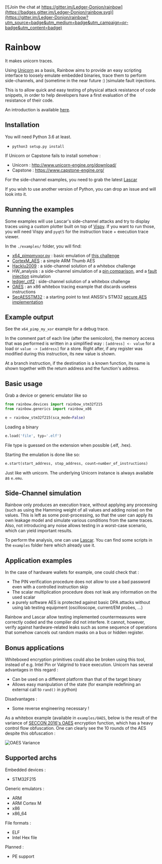[![Join the chat at https://gitter.im/Ledger-Donjon/rainbow](https://badges.gitter.im/Ledger-Donjon/rainbow.svg)](https://gitter.im/Ledger-Donjon/rainbow?utm_source=badge&utm_medium=badge&utm_campaign=pr-badge&utm_content=badge)

# Rainbow 

It makes unicorn traces.

Using [Unicorn](http://www.unicorn-engine.org/) as a basis, Rainbow aims to provide an easy scripting interface to loosely emulate embedded binaries, trace them to perform side-channels, and (sometime in the near future :) )simulate fault injections.

This is to allow quick and easy testing of physical attack resistance of code snippets, in order to help developers have a first evaluation of the resistance of their code.

An introduction is available [here](https://medium.com/ledger-on-security-and-blockchain/introducing-rainbow-donjons-side-channel-analysis-simulation-tool-2f23fa1f11b3).

## Installation

You will need Python 3.6 at least.

- `python3 setup.py install`

If Unicorn or Capstone fails to install somehow :
- Unicorn : http://www.unicorn-engine.org/download/
- Capstone : https://www.capstone-engine.org/

For the side-channel examples, you need to grab the latest [Lascar](https://github.com/Ledger-Donjon/lascar)

If you wish to use another version of Python, you can drop an issue and will look into it.

## Running the examples

Some examples will use Lascar's side-channel attacks and try to display traces using a custom plotter built on top of [Vispy](https://github.com/vispy/vispy). If you want to run those, you will need Vispy and `pyqt5` for the instruction trace + execution trace viewer.

In the `./examples/` folder, you will find:
- [x64_pimpmyxor.py](https://github.com/Ledger-Donjon/rainbow/blob/master/examples/x64_pimpmyxor.py) : basic emulation of [this challenge](https://github.com/GreHack/CTF-challs/tree/master/2018/Reverse/100%20-%20pimp_my_xor)
- [CortexM_AES](https://github.com/Ledger-Donjon/rainbow/blob/master/examples/CortexM_AES/cortexm_aes.py) : a simple ARM Thumb AES
- [Hacklu2009](https://github.com/Ledger-Donjon/rainbow/blob/master/examples/hacklu2009/go.py)  : a side-channel solution of a whitebox challenge
- HW_analysis : a side-channel simulation of a [pin comparison](https://github.com/Ledger-Donjon/rainbow/blob/master/examples/HW_analysis/pin_compare.py), and a [fault injection](https://github.com/Ledger-Donjon/rainbow/blob/master/examples/HW_analysis/pin_fault.py) simulation
- [ledger_ctf2](https://github.com/Ledger-Donjon/rainbow/blob/master/examples/ledger_ctf2/ledger_ctf2.py) : side-channel solution of a whitebox challenge
- [OAES](https://github.com/Ledger-Donjon/rainbow/blob/master/examples/OAES/OAES_x86.py) : an x86 whitebox tracing example that discards useless instructions
- [SecAESSTM32](https://github.com/Ledger-Donjon/rainbow/blob/master/examples/SecAESSTM32/go.py) : a starting point to test ANSSI's STM32 [secure AES implementation](https://github.com/ANSSI-FR/SecAESSTM32)

## Example output

See the `x64_pimp_my_xor` example for a debug trace.

In the comment part of each line (after the semicolon), the memory access that was performed is written in a simplified way : `[address] <- value` for a load or `value -> [address]` for a store. Right after, if any register was modified during this instruction, its new value is shown.

At a branch instruction, if the destination is a known function, its name is shown together with the return address and the function's address.

## Basic usage

Grab a device or generic emulator like so

```python
from rainbow.devices import rainbow_stm32f215
from rainbow.generics import rainbow_x86

e = rainbow_stm32f215(sca_mode=False)
```

Loading a binary

```python
e.load('file', typ='.elf')
```

File type is guessed on the extension when possible (.elf, .hex).

Starting the emulation is done like so:

```python
e.start(start_address, stop_address, count=number_of_instructions)
```

Just like with unicorn. The underlying Unicorn instance is always available as `e.emu`.

## Side-Channel simulation

Rainbow only produces an execution trace, without applying any processing (such as using the Hamming weight of all values and adding noise) on the values. This is left as some post-processing, so that the user can apply its own leakage model and simulate various conditions from the same traces. 
Also, not introducing any noise allows testing in a worst-case scenario, which can yield important results.  

To perform the analysis, one can use [Lascar](https://github.com/Ledger-Donjon/lascar). You can find some scripts in the `examples` folder here which already use it.

## Application examples

In the case of hardware wallets for example, one could check that :
- The PIN verification procedure does not allow to use a bad password even with a controlled instruction skip
- The scalar multiplication procedure does not leak any information on the used scalar
- a purely software AES is protected against basic DPA attacks
without using lab testing equipment (oscilloscope, current/EM probes, ...)

Rainbow and Lascar allow testing implemented countermeasures were correctly coded and the compiler did not interfere. It cannot, however, verify against hardware-related leaks such as some sequence of operations that somehow cancels out random masks on a bus or hidden register.

## Bonus applications

Whiteboxed encryption primitives could also be broken using this tool, instead of e.g. Intel Pin or Valgrind to trace execution. Unicorn has several advantages in this regard :

- Can be used on a different platform than that of the target binary
- Allows easy manipulation of the state (for example redefining an external call to `rand()` in python)

Disadvantages :  

- Some reverse engineering necessary !

As a whitebox example (available in `examples/OAES`, below is the result of the variance of [SECCON 2016's OAES](https://github.com/SECCON/SECCON2016_online_CTF/tree/master/Binary/500_Obfuscated%20AES) encryption function, which has a heavy control flow obfuscation. 
One can clearly see the 10 rounds of the AES despite this obfuscation :

![OAES Variance](./OAES_variance.jpg)


## Supported archs

Embedded devices :
- STM32F215

Generic emulators :   
- ARM
- ARM Cortex M
- x86
- x86_64

File formats :
- ELF
- Intel Hex file

Planned :
- PE support
